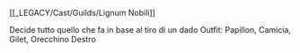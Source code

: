 [[_LEGACY/Cast/Guilds/Lignum Nobili]]

Decide tutto quello che fa in base al tiro di un dado
Outfit: Papillon, Camicia, Gilet, Orecchino Destro